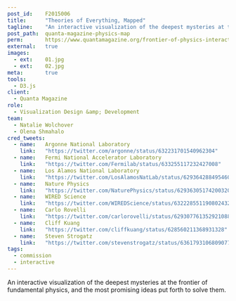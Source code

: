 ```yaml
---
post_id:    F2015006
title:      "Theories of Everything, Mapped"
tagline:    "An interactive visualization of the deepest mysteries at the frontier of fundamental physics, and the most promising ideas put forth to solve them."
post_path:  quanta-magazine-physics-map
perm:       https://www.quantamagazine.org/frontier-of-physics-interactive-map-20150803/
external:   true
images:
  - ext:    01.jpg
  - ext:    02.jpg
meta:       true
tools:
  - D3.js
client:
  - Quanta Magazine
role:
  - Visualization Design &amp; Development
team:
  - Natalie Wolchover
  - Olena Shmahalo
cred_tweets:
  - name:   Argonne National Laboratory
    link:   "https://twitter.com/argonne/status/632231701540962304"
  - name:   Fermi National Accelerator Laboratory
    link:   "https://twitter.com/Fermilab/status/633255117232427008"
  - name:   Los Alamos National Laboratory
    link:   "https://twitter.com/LosAlamosNatLab/status/629364288495460352"
  - name:   Nature Physics
    link:   "https://twitter.com/NaturePhysics/status/629363051742003200"
  - name:   WIRED Science
    link:   "https://twitter.com/WIREDScience/status/632228551190802432"
  - name:   Carlo Rovelli
    link:   "https://twitter.com/carlorovelli/status/629307761352921088"
  - name:   Cliff Kuang
    link:   "https://twitter.com/cliffkuang/status/628560211368931328"
  - name:   Steven Strogatz
    link:   "https://twitter.com/stevenstrogatz/status/636179310680907776"
tags:
  - commission
  - interactive
---
```

An interactive visualization of the deepest mysteries at the frontier of fundamental physics, and the most promising ideas put forth to solve them. 